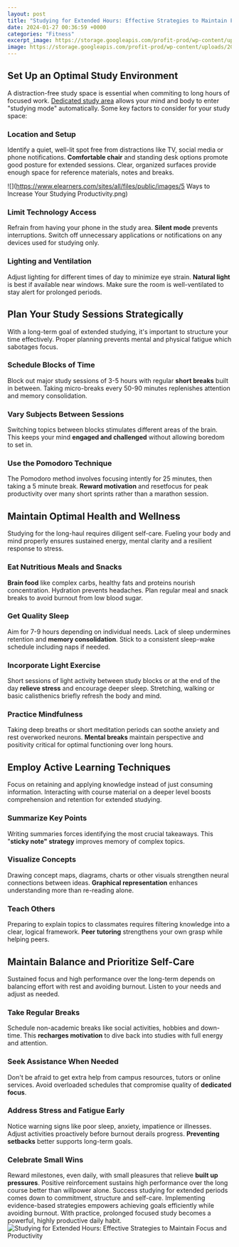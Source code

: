 ```yaml
---
layout: post
title: "Studying for Extended Hours: Effective Strategies to Maintain Focus and Productivity"
date: 2024-01-27 00:36:59 +0000
categories: "Fitness"
excerpt_image: https://storage.googleapis.com/profit-prod/wp-content/uploads/2022/05/1b8aa9f8-stay-focused.png
image: https://storage.googleapis.com/profit-prod/wp-content/uploads/2022/05/1b8aa9f8-stay-focused.png
---
```


## Set Up an Optimal Study Environment
A distraction-free study space is essential when commiting to long hours of focused work. [Dedicated study area](https://fistore.mysenprints.com/collection/acklin) allows your mind and body to enter "studying mode" automatically. Some key factors to consider for your study space:
### Location and Setup
Identify a quiet, well-lit spot free from distractions like TV, social media or phone notifications. **Comfortable chair** and standing desk options promote good posture for extended sessions. Clear, organized surfaces provide enough space for reference materials, notes and breaks. 

![](https://www.elearners.com/sites/all/files/public/images/5 Ways to Increase Your Studying Productivity.png)
### Limit Technology Access 
Refrain from having your phone in the study area. **Silent mode** prevents interruptions. Switch off unnecessary applications or notifications on any devices used for studying only. 
### Lighting and Ventilation
Adjust lighting for different times of day to minimize eye strain. **Natural light** is best if available near windows. Make sure the room is well-ventilated to stay alert for prolonged periods.
## Plan Your Study Sessions Strategically
With a long-term goal of extended studying, it's important to structure your time effectively. Proper planning prevents mental and physical fatigue which sabotages focus.
### Schedule Blocks of Time
Block out major study sessions of 3-5 hours with regular **short breaks** built in between. Taking micro-breaks every 50-90 minutes replenishes attention and memory consolidation. 
### Vary Subjects Between Sessions  
Switching topics between blocks stimulates different areas of the brain. This keeps your mind **engaged and challenged** without allowing boredom to set in. 
### Use the Pomodoro Technique
The Pomodoro method involves focusing intently for 25 minutes, then taking a 5 minute break. **Reward motivation** and resetfocus for peak productivity over many short sprints rather than a marathon session.
## Maintain Optimal Health and Wellness
Studying for the long-haul requires diligent self-care. Fueling your body and mind properly ensures sustained energy, mental clarity and a resilient response to stress. 
### Eat Nutritious Meals and Snacks
**Brain food** like complex carbs, healthy fats and proteins nourish concentration. Hydration prevents headaches. Plan regular meal and snack breaks to avoid burnout from low blood sugar.
### Get Quality Sleep  
Aim for 7-9 hours depending on individual needs. Lack of sleep undermines retention and **memory consolidation**. Stick to a consistent sleep-wake schedule including naps if needed.
### Incorporate Light Exercise
Short sessions of light activity between study blocks or at the end of the day **relieve stress** and encourage deeper sleep. Stretching, walking or basic calisthenics briefly refresh the body and mind.
### Practice Mindfulness
Taking deep breaths or short meditation periods can soothe anxiety and rest overworked neurons. **Mental breaks** maintain perspective and positivity critical for optimal functioning over long hours.
## Employ Active Learning Techniques 
Focus on retaining and applying knowledge instead of just consuming information. Interacting with course material on a deeper level boosts comprehension and retention for extended studying.
### Summarize Key Points
Writing summaries forces identifying the most crucial takeaways. This "**sticky note" strategy** improves memory of complex topics. 
### Visualize Concepts  
Drawing concept maps, diagrams, charts or other visuals strengthen neural connections between ideas. **Graphical representation** enhances understanding more than re-reading alone.
### Teach Others
Preparing to explain topics to classmates requires filtering knowledge into a clear, logical framework. **Peer tutoring** strengthens your own grasp while helping peers.
## Maintain Balance and Prioritize Self-Care
Sustained focus and high performance over the long-term depends on balancing effort with rest and avoiding burnout. Listen to your needs and adjust as needed.
### Take Regular Breaks 
Schedule non-academic breaks like social activities, hobbies and down-time. This **recharges motivation** to dive back into studies with full energy and attention. 
### Seek Assistance When Needed  
Don't be afraid to get extra help from campus resources, tutors or online services. Avoid overloaded schedules that compromise quality of **dedicated focus**.
### Address Stress and Fatigue Early
Notice warning signs like poor sleep, anxiety, impatience or illnesses. Adjust activities proactively before burnout derails progress. **Preventing setbacks** better supports long-term goals.
### Celebrate Small Wins 
Reward milestones, even daily, with small pleasures that relieve **built up pressures**. Positive reinforcement sustains high performance over the long course better than willpower alone.
Success studying for extended periods comes down to commitment, structure and self-care. Implementing evidence-based strategies empowers achieving goals efficiently while avoiding burnout. With practice, prolonged focused study becomes a powerful, highly productive daily habit.
![Studying for Extended Hours: Effective Strategies to Maintain Focus and Productivity](https://storage.googleapis.com/profit-prod/wp-content/uploads/2022/05/1b8aa9f8-stay-focused.png)